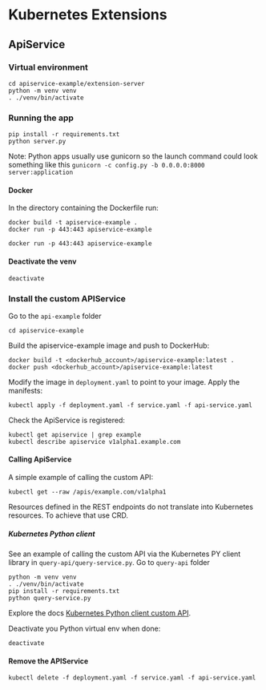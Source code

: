# Kubernetes Extensions
## ApiService

### Virtual environment
```commandline
cd apiservice-example/extension-server
python -m venv venv
. ./venv/bin/activate
```

### Running the app
```commandline
pip install -r requirements.txt
python server.py
```
Note: Python apps usually use gunicorn so the launch command could look something like this
`gunicorn -c config.py -b 0.0.0.0:8000 server:application`

#### Docker
In the directory containing the Dockerfile run:
```commandline
docker build -t apiservice-example .
docker run -p 443:443 apiservice-example
```

```commandline
docker run -p 443:443 apiservice-example
```

#### Deactivate the venv
```commandline
deactivate
```

### Install the custom APIService
Go to the `api-example` folder
```commandline
cd apiservice-example
```
Build the apiservice-example image and push to DockerHub:
```commandline
docker build -t <dockerhub_account>/apiservice-example:latest .         
docker push <dockerhub_account>/apiservice-example:latest
```
Modify the image in `deployment.yaml` to point to your image. Apply the manifests:
```commandline
kubectl apply -f deployment.yaml -f service.yaml -f api-service.yaml
```
Check the ApiService is registered:
```commandline
kubectl get apiservice | grep example
kubectl describe apiservice v1alpha1.example.com
```

#### Calling ApiService

A simple example of calling the custom API:
```commandline
kubectl get --raw /apis/example.com/v1alpha1
```

Resources defined in the REST endpoints do not translate into Kubernetes resources. To achieve that use CRD.

##### Kubernetes Python client
See an example of calling the custom API via the Kubernetes PY client library in `query-api/query-service.py`.
Go to `query-api` folder

```commandline
python -m venv venv
. ./venv/bin/activate
pip install -r requirements.txt
python query-service.py
```
Explore the docs [Kubernetes Python client custom API](https://github.com/kubernetes-client/python/blob/master/kubernetes/docs/CustomObjectsApi.md).

Deactivate you Python virtual env when done:
```commandline
deactivate
```

#### Remove the APIService
```commandline
kubectl delete -f deployment.yaml -f service.yaml -f api-service.yaml
```
